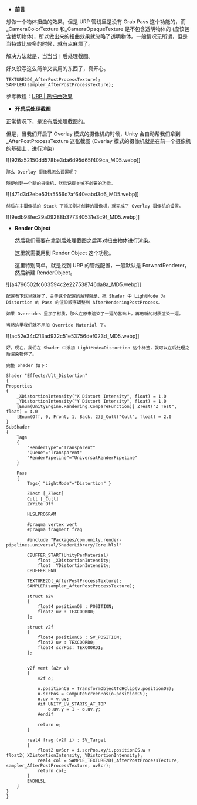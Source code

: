 *   **前言**


想做一个物体扭曲的效果，但是 URP 管线里是没有 Grab Pass 这个功能的，而_CameraColorTexture 和_CameraOpaqueTexture 是不包含透明物体的 (应该包含裁切物体)，所以做出来的扭曲效果就忽略了透明物体。一般情况无所谓，但是当特效比较多的时候，就有点麻烦了。  

解决方法就是，当当当！后处理截图。

好久没写这么简单又实用的东西了，真开心。

```
TEXTURE2D(_AfterPostProcessTexture);
SAMPLER(sampler_AfterPostProcessTexture);
```


参考教程：[URP | 热扭曲效果](https://www.bilibili.com/read/cv15512651)

*   **开启后处理截图**


正常情况下，是没有后处理截图的。  

但是，当我们开启了 Overlay 模式的摄像机的时候，Unity 会自动帮我们拿到_AfterPostProcessTexture 这张截图 (Overlay 模式的摄像机就是在前一个摄像机的基础上，进行渲染)

![[926a52150dd578be3da6d95d65f409ca_MD5.webp]]

    那么 Overlay 摄像机怎么设置呢？

    随便创建一个新的摄像机，然后记得关掉不必要的功能。  

![[471d3d2ebe53fa5556d7af640eabd3d6_MD5.webp]]

    然后在主摄像机的 Stack 下添加刚才创建的摄像机，就完成了 Overlay 摄像机的设置。

![[9edb98fec29a09288b377340531e3c9f_MD5.webp]]

*   **Render Object**


    然后我们需要在拿到后处理截图之后再对扭曲物体进行渲染。  

    这里就需要用到 Render Object 这个功能。

    这里特别简单，就是找到 URP 的管线配置，一般默认是 ForwardRenderer，然后新建 RenderObject。

![[a4796502fc603594c2e227538746da8a_MD5.webp]]

    配置看下这里就好了，关于这个配置的解释就是，把 Shader 中 LightMode 为 Distortion 的 Pass 的渲染顺序调整到 AfterRenderingPostProcess。

    如果 Overrides 里加了材质，那么在原来渲染了一遍的基础上，再用新的材质渲染一遍。

    当然这里我们就不用加 Override Material 了。  

![[ac52e34d213ad932c51e53756def023d_MD5.webp]]

    好，现在，我们在 Shader 中添加 LightMode=Distortion 这个标签，就可以在后处理之后渲染物体了。  

    完整 Shader 如下：

```
Shader "Effects/Ult_Distortion"
{
Properties
{
    _XDistortionIntensity("X Distort Intensity", float) = 1.0
    _YDistortionIntensity("Y Distort Intensity", float) = 1.0
    [Enum(UnityEngine.Rendering.CompareFunction)]_ZTest("Z Test", float) = 4.0
    [Enum(Off, 0, Front, 1, Back, 2)]_Cull("Cull", float) = 2.0
}
SubShader
{
    Tags
    {
        "RenderType"="Transparent"
        "Queue"="Transparent"
        "RenderPipeline"="UniversalRenderPipeline"
    }

    Pass
    {
        Tags{ "LightMode"="Distortion" }

        ZTest [_ZTest]
        Cull [_Cull]
        ZWrite Off

        HLSLPROGRAM

        #pragma vertex vert
        #pragma fragment frag

        #include "Packages/com.unity.render-pipelines.universal/ShaderLibrary/Core.hlsl"

        CBUFFER_START(UnityPerMaterial)
            float _XDistortionIntensity;
            float _YDistortionIntensity;
        CBUFFER_END

        TEXTURE2D(_AfterPostProcessTexture);
        SAMPLER(sampler_AfterPostProcessTexture);

        struct a2v
        {
            float4 positionOS : POSITION;
            float2 uv : TEXCOORD0;
        };

        struct v2f
        {
            float4 positionCS : SV_POSITION;
            float2 uv : TEXCOORD0;
            float4 scrPos: TEXCOORD1;
        };


        v2f vert (a2v v)
        {
            v2f o;

            o.positionCS = TransformObjectToHClip(v.positionOS);
            o.scrPos = ComputeScreenPos(o.positionCS);
            o.uv = v.uv;
            #if UNITY_UV_STARTS_AT_TOP
                o.uv.y = 1 - o.uv.y;
            #endif

            return o;
        }

        real4 frag (v2f i) : SV_Target
        {
            float2 uvScr = i.scrPos.xy/i.positionCS.w + float2(_XDistortionIntensity,_YDistortionIntensity);
            real4 col = SAMPLE_TEXTURE2D(_AfterPostProcessTexture, sampler_AfterPostProcessTexture, uvScr);
            return col;
        }
        ENDHLSL
    }
}
}
```